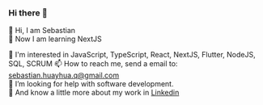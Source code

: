 ### Hi there 👋

👋 Hi, I am Sebastian  
🌱 Now I am learning NextJS

👀 I'm interested in JavaScript, TypeScript, React, NextJS, Flutter, NodeJS, SQL, SCRUM
📫 How to reach me, send a email to: sebastian.huayhua.q@gmail.com  
🤔 I’m looking for help with software development.  
🔭 And know a little more about my work in [Linkedin](https://www.linkedin.com/in/sebastian-quispe-99a292200/)
